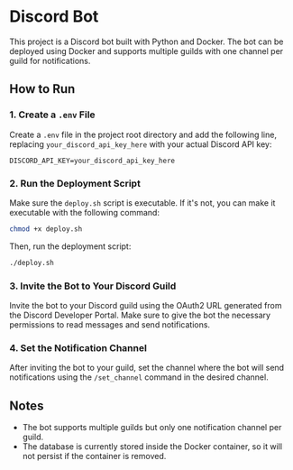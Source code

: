 # Discord Bot

This project is a Discord bot built with Python and Docker. The bot can be deployed using Docker and supports multiple guilds with one channel per guild for notifications.

## How to Run

### 1. Create a `.env` File

Create a `.env` file in the project root directory and add the following line, replacing `your_discord_api_key_here` with your actual Discord API key:

```plaintext
DISCORD_API_KEY=your_discord_api_key_here
```

### 2. Run the Deployment Script
Make sure the `deploy.sh` script is executable. If it's not, you can make it executable with the following command:

```sh
chmod +x deploy.sh
```

Then, run the deployment script:

```sh
./deploy.sh
```

### 3. Invite the Bot to Your Discord Guild
Invite the bot to your Discord guild using the OAuth2 URL generated from the Discord Developer Portal. Make sure to give the bot the necessary permissions to read messages and send notifications.

### 4. Set the Notification Channel
After inviting the bot to your guild, set the channel where the bot will send notifications using the `/set_channel` command in the desired channel.

## Notes
- The bot supports multiple guilds but only one notification channel per guild.
- The database is currently stored inside the Docker container, so it will not persist if the container is removed.


